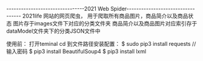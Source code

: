 --------------------------------2021 Web Spider----------------------------------
2021life 网站的网页爬虫， 用于爬取所有商品图片，商品简介以及商品状态
图片存于images文件下对应的分类文件夹
商品简介以及商品图片对应索引存于dataModel文件夹下的分类JSON文件中

使用前：
打开teminal cd 到文件路径安装配置：
$ sudo pip3 install requests       //输入密码
$ pip3 install BeautifulSoup4
$ pip3 install lxml